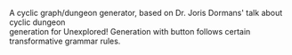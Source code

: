 A cyclic graph/dungeon generator, based on Dr. Joris Dormans' talk about cyclic dungeon  
generation for Unexplored! Generation with button follows certain transformative grammar rules.
